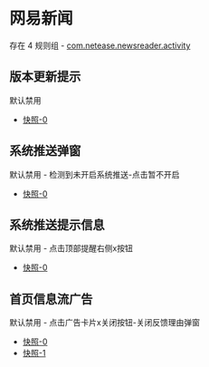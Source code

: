 # 网易新闻

存在 4 规则组 - [com.netease.newsreader.activity](/src/apps/com.netease.newsreader.activity.ts)

## 版本更新提示

默认禁用

- [快照-0](https://i.gkd.li/import/12639884)

## 系统推送弹窗

默认禁用 - 检测到未开启系统推送-点击暂不开启

- [快照-0](https://i.gkd.li/import/12639800)

## 系统推送提示信息

默认禁用 - 点击顶部提醒右侧x按钮

- [快照-0](https://i.gkd.li/import/12639869)

## 首页信息流广告

默认禁用 - 点击广告卡片x关闭按钮-关闭反馈理由弹窗

- [快照-0](https://i.gkd.li/import/12639752)
- [快照-1](https://i.gkd.li/import/12639751)
